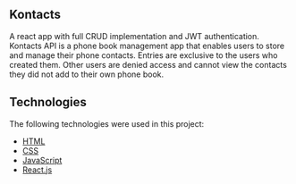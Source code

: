 ## Kontacts 

A react app with full CRUD implementation and JWT authentication. Kontacts API is a phone book management app that enables users to store and manage their phone contacts. Entries are exclusive to the users who created them. Other users are denied access and cannot view the contacts they did not add to their own phone book.


## Technologies 

The following technologies were used in this project:

- [HTML](https://html.com/)
- [CSS](https://developer.mozilla.org/en-US/docs/Learn/CSS/First_steps)
- [JavaScript](https://www.javascript.com/)
- [React.js](https://nodejs.org/en/)